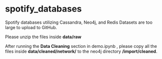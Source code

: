 # spotify_databases
Spotify databases utilizing Cassandra, Neo4j, and Redis
Datasets are too large to upload to GitHub. 

Please unzip the files inside **data/raw**

After running the **Data Cleaning** section in demo.ipynb , please copy all the files inside **data/cleaned/network/** to the neo4j directory **/import/cleaned**.
